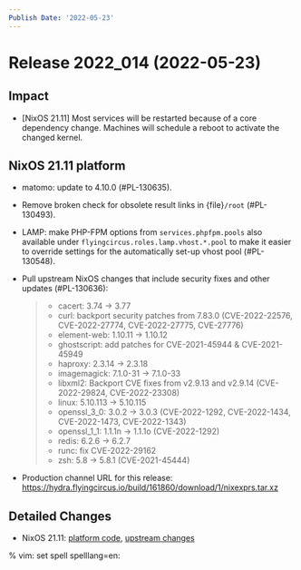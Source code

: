 ```yaml
---
Publish Date: '2022-05-23'
---
```


# Release 2022_014 (2022-05-23)

## Impact

- \[NixOS 21.11\] Most services will be restarted because of a core dependency
  change. Machines will schedule a reboot to activate the changed kernel.

## NixOS 21.11 platform

- matomo: update to 4.10.0 (#PL-130635).

- Remove broken check for obsolete result links in {file}`/root` (#PL-130493).

- LAMP: make PHP-FPM options from `services.phpfpm.pools` also available under
  `flyingcircus.roles.lamp.vhost.*.pool` to make it easier to override
  settings for the automatically set-up vhost pool (#PL-130548).

- Pull upstream NixOS changes that include security fixes and other
  updates (#PL-130636):

  > - cacert: 3.74 -> 3.77
  > - curl: backport security patches from 7.83.0 (CVE-2022-22576,
  >   CVE-2022-27774, CVE-2022-27775, CVE-27776)
  > - element-web: 1.10.11 -> 1.10.12
  > - ghostscript: add patches for CVE-2021-45944 & CVE-2021-45949
  > - haproxy: 2.3.14 -> 2.3.18
  > - imagemagick: 7.1.0-31 -> 7.1.0-33
  > - libxml2: Backport CVE fixes from v2.9.13 and v2.9.14 (CVE-2022-29824,
  >   CVE-2022-23308)
  > - linux: 5.10.113 -> 5.10.115
  > - openssl_3_0: 3.0.2 -> 3.0.3 (CVE-2022-1292, CVE-2022-1434,
  >   CVE-2022-1473, CVE-2022-1343)
  > - openssl_1_1: 1.1.1n -> 1.1.1o (CVE-2022-1292)
  > - redis: 6.2.6 -> 6.2.7
  > - runc: fix CVE-2022-29162
  > - zsh: 5.8 -> 5.8.1 (CVE-2021-45444)

- Production channel URL for this release: <https://hydra.flyingcircus.io/build/161860/download/1/nixexprs.tar.xz>

## Detailed Changes

- NixOS 21.11: [platform code](https://github.com/flyingcircusio/fc-nixos/compare/fc/r2022_013/21.11...04870ed0fe504403b06c265579d79fad78b5aed8),
  [upstream changes](https://github.com/flyingcircusio/nixpkgs/compare/7336576854f45032a04636b1d8fa86db5c6ba7a0...45595e44034670ebfd06c9a62f63170be974f354)

% vim: set spell spelllang=en:
